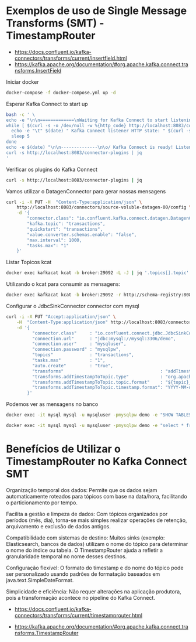 <!--
# Documentação de Exemplos de Uso do Kafka Connect SMT - TimestampRouter

Este documento apresenta exemplos práticos de como utilizar Single Message Transforms (SMT) no Kafka Connect, com foco no uso do `TimestampRouter` para roteamento de mensagens baseado em timestamp. São abordados os seguintes tópicos:

- Inicialização do ambiente Docker com Kafka Connect.
- Verificação do estado do Kafka Connect e dos plugins disponíveis.
- Utilização do DatagenConnector para geração de mensagens de exemplo.
- Listagem de tópicos Kafka utilizando kcat.
- Consumo de mensagens dos tópicos com kcat, incluindo suporte a Avro e Schema Registry.
- Configuração do JdbcSinkConnector para persistência de dados no MySQL, demonstrando o uso do SMT `TimestampRouter` para criar tópicos dinâmicos baseados em timestamp.
- Exemplos de consulta aos dados persistidos no MySQL.
- Referências para documentação oficial dos SMTs utilizados, incluindo InsertField e TimestampRouter.

O objetivo é demonstrar como enriquecer e rotear mensagens dinamicamente em pipelines de dados utilizando Kafka Connect, facilitando a organização e particionamento dos dados por data ou outros critérios temporais.
-->

# Exemplos de uso de Single Message Transforms (SMT) - TimestampRouter

- https://docs.confluent.io/kafka-connectors/transforms/current/insertfield.html
- https://kafka.apache.org/documentation/#org.apache.kafka.connect.transforms.InsertField 

Iniciar docker

```bash
docker-compose -f docker-compose.yml up -d
```

Esperar Kafka Connect to start up

```bash
bash -c ' \
echo -e "\n\n=============\nWaiting for Kafka Connect to start listening on localhost ⏳\n=============\n"
while [ $(curl -s -o /dev/null -w %{http_code} http://localhost:8083/connectors) -ne 200 ] ; do
  echo -e "\t" $(date) " Kafka Connect listener HTTP state: " $(curl -s -o /dev/null -w %{http_code} http://localhost:8083/connectors) " (waiting for 200)"
  sleep 5
done
echo -e $(date) "\n\n--------------\n\o/ Kafka Connect is ready! Listener HTTP state: " $(curl -s -o /dev/null -w %{http_code} http://localhost:8083/connectors) "\n--------------\n"
curl -s http://localhost:8083/connector-plugins | jq
'
```

Verificar os plugins do Kafka Connect

```bash
curl -s http://localhost:8083/connector-plugins | jq
```

Vamos utilizar o DatagenConnector para gerar nossas mensagens

```bash
curl -i -X PUT -H  "Content-Type:application/json" \
    http://localhost:8083/connectors/source-voluble-datagen-00/config \
    -d '{
        "connector.class": "io.confluent.kafka.connect.datagen.DatagenConnector",
        "kafka.topic": "transactions",
        "quickstart": "transactions",
        "value.converter.schemas.enable": "false",
        "max.interval": 1000,
        "tasks.max": "1"
    }'
```

Listar Topicos kcat
```bash
docker exec kafkacat kcat -b broker:29092 -L -J | jq '.topics[].topic'|sort
```

Utilizando o kcat para consumir as mensagens: 

```bash
docker exec kafkacat kcat -b broker:29092 -r http://schema-registry:8081 -s key=s -s value=avro -t transactions -C -c1 -o beginning -u -q -J | jq '.'
```

Configurar o JdbcSinkConnector connector com mysql

```bash
curl -i -X PUT "Accept:application/json" \
    -H  "Content-Type:application/json" http://localhost:8083/connectors/sink-jdbc-mysql-00/config \
    -d '{
          "connector.class"     : "io.confluent.connect.jdbc.JdbcSinkConnector",
          "connection.url"      : "jdbc:mysql://mysql:3306/demo",
          "connection.user"     : "mysqluser",
          "connection.password" : "mysqlpw",
          "topics"              : "transactions",
          "tasks.max"           : "1",
          "auto.create"         : "true",
          "transforms"                                     : "addTimestampToTopic",
          "transforms.addTimestampToTopic.type"            : "org.apache.kafka.connect.transforms.TimestampRouter",
          "transforms.addTimestampToTopic.topic.format"    : "${topic}_${timestamp}",
          "transforms.addTimestampToTopic.timestamp.format": "YYYY-MM-dd"
        }'
```

Podemos ver as mensagens no banco

```bash
docker exec -it mysql mysql -u mysqluser -pmysqlpw demo -e "SHOW TABLES;"

docker exec -it mysql mysql -u mysqluser -pmysqlpw demo -e "select * from \`transactions_2025-09-13\`;"
```


# Benefícios de Utilizar o TimestampRouter no Kafka Connect SMT

Organização temporal dos dados: Permite que os dados sejam automaticamente roteados para tópicos com base na data/hora, facilitando o particionamento por tempo.

Facilita a gestão e limpeza de dados: Com tópicos organizados por períodos (mês, dia), torna-se mais simples realizar operações de retenção, arquivamento e exclusão de dados antigos.

Compatibilidade com sistemas de destino: Muitos sinks (exemplo: Elasticsearch, bancos de dados) utilizam o nome do tópico para determinar o nome do índice ou tabela. O TimestampRouter ajuda a refletir a granularidade temporal no nome desses destinos.

Configuração flexível: O formato do timestamp e do nome do tópico pode ser personalizado usando padrões de formatação baseados em java.text.SimpleDateFormat.

Simplicidade e eficiência: Não requer alterações na aplicação produtora, pois a transformação acontece no pipeline do Kafka Connect.

- https://docs.confluent.io/kafka-connectors/transforms/current/timestamprouter.html

- https://kafka.apache.org/documentation/#org.apache.kafka.connect.transforms.TimestampRouter